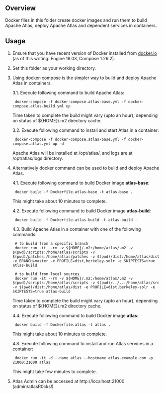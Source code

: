<!---
Licensed to the Apache Software Foundation (ASF) under one
or more contributor license agreements.  See the NOTICE file
distributed with this work for additional information
regarding copyright ownership.  The ASF licenses this file
to you under the Apache License, Version 2.0 (the
"License"); you may not use this file except in compliance
with the License.  You may obtain a copy of the License at

  http://www.apache.org/licenses/LICENSE-2.0

Unless required by applicable law or agreed to in writing,
software distributed under the License is distributed on an
"AS IS" BASIS, WITHOUT WARRANTIES OR CONDITIONS OF ANY
KIND, either express or implied.  See the License for the
specific language governing permissions and limitations
under the License.
-->

## Overview

Docker files in this folder create docker images and run them to build Apache Atlas, deploy Apache Atlas and dependent services in containers.

## Usage

1. Ensure that you have recent version of Docker installed from [docker.io](http://www.docker.io) (as of this writing: Engine 19.03, Compose 1.26.2).

2. Set this folder as your working directory.

3. Using docker-compose is the simpler way to build and deploy Apache Atlas in containers.

   3.1. Execute following command to build Apache Atlas:

        docker-compose -f docker-compose.atlas-base.yml -f docker-compose.atlas-build.yml up

   Time taken to complete the build might vary (upto an hour), depending on status of ${HOME}/.m2 directory cache.

   3.2. Execute following command to install and start Atlas in a container:

        docker-compose -f docker-compose.atlas-base.yml -f docker-compose.atlas.yml up -d

   Apache Atlas will be installed at /opt/atlas/, and logs are at /opt/atlas/logs directory.

4. Alternatively docker command can be used to build and deploy Apache Atlas.

   4.1. Execute following command to build Docker image **atlas-base**:

        docker build -f Dockerfile.atlas-base -t atlas-base .

   This might take about 10 minutes to complete.

   4.2. Execute following command to build Docker image **atlas-build**:

        docker build -f Dockerfile.atlas-build -t atlas-build .

   4.3. Build Apache Atlas in a container with one of the following commands:

        # to build from a specific branch
        docker run -it --rm -v ${HOME}/.m2:/home/atlas/.m2 -v $(pwd)/scripts:/home/atlas/scripts -v $(pwd)/patches:/home/atlas/patches -v $(pwd)/dist:/home/atlas/dist -e BRANCH=master -e PROFILE=dist,berkeley-solr -e SKIPTESTS=true atlas-build

        # to build from local sources
        docker run -it --rm -v ${HOME}/.m2:/home/atlas/.m2 -v $(pwd)/scripts:/home/atlas/scripts -v $(pwd)/../..:/home/atlas/src -v $(pwd)/dist:/home/atlas/dist -e PROFILE=dist,berkeley-solr -e SKIPTESTS=true atlas-build

   Time taken to complete the build might vary (upto an hour), depending on status of ${HOME}/.m2 directory cache.

   4.4. Execute following command to build Docker image **atlas**:

        docker build -f Dockerfile.atlas -t atlas .

   This might take about 10 minutes to complete.

   4.8. Execute following command to install and run Atlas services in a container:

        docker run -it -d --name atlas --hostname atlas.example.com -p 21000:21000 atlas

   This might take few minutes to complete.

5. Atlas Admin can be accessed at http://localhost:21000 (admin/atlasR0cks!)
